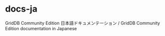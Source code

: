 # docs-ja
GridDB Community Edition 日本語ドキュメンテーション / GridDB Community Edition documentation in Japanese 
